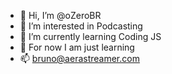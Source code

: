 - 👋 Hi, I’m @oZeroBR
- 👀 I’m interested in Podcasting
- 🌱 I’m currently learning Coding JS
- 💞️ For now I am just learning
- 📫 bruno@aerastreamer.com

<!---
28-years old, fan of Michael Jackson, Lionel Richie, Gilbert O'Sullivan and much more. I live in Sao Paulo's capital located in Brazil.
--->
